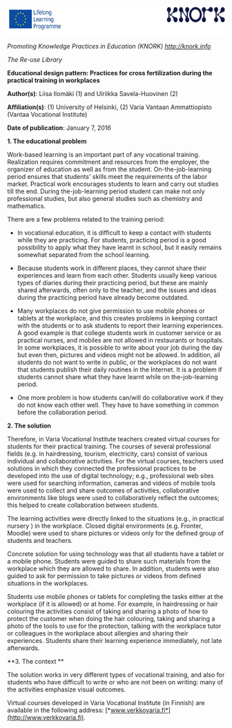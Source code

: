 <img src="img014/media/image01.png" width="624" height="65" />

*Promoting Knowledge Practices in Education (KNORK) http://knork.info*

*The Re-use Library*

**Educational design pattern: Practices for cross fertilization during the practical training in workplaces**

**Author(s)**: Liisa Ilomäki (1) and Ulriikka Savela-Huovinen (2)

**Affiliation(s)**: (1) University of Helsinki, (2) Varia Vantaan Ammattiopisto (Vantaa Vocational Institute)

**Date of publication**: January 7, 2016

**1. The educational problem**

Work-based learning is an important part of any vocational training. Realization requires commitment and resources from the employer, the organizer of education as well as from the student. On-the-job-learning period ensures that students' skills meet the requirements of the labor market. Practical work encourages students to learn and carry out studies till the end. During the-job-learning period student can make not only professional studies, but also general studies such as chemistry and mathematics.

There are a few problems related to the training period:

-   In vocational education, it is difficult to keep a contact with students while they are practicing. For students, practicing period is a good possibility to apply what they have learnt in school, but it easily remains somewhat separated from the school learning.

-   Because students work in different places, they cannot share their experiences and learn from each other. Students usually keep various types of diaries during their practicing period, but these are mainly shared afterwards, often only to the teacher, and the issues and ideas during the practicing period have already become outdated.

-   Many workplaces do not give permission to use mobile phones or tablets at the workplace, and this creates problems in keeping contact with the students or to ask students to report their learning experiences. A good example is that college students work in customer service or as practical nurses, and mobiles are not allowed in restaurants or hospitals. In some workplaces, it is possible to write about your job during the day but even then, pictures and videos might not be allowed. In addition, all students do not want to write in public, or the workplaces do not want that students publish their daily routines in the Internet. It is a problem if students cannot share what they have learnt while on the-job-learning period.

-   One more problem is how students can/will do collaborative work if they do not know each other well. They have to have something in common before the collaboration period.

**2. The solution**

Therefore, in Varia Vocational Institute teachers created virtual courses for students for their practical training. The courses of several professional fields (e.g. in hairdressing, tourism, electricity, cars) consist of various individual and collaborative activities. For the virtual courses, teachers used solutions in which they connected the professional practices to be developed into the use of digital technology; e.g., professional web sites were used for searching information, cameras and videos of mobile tools were used to collect and share outcomes of activities, collaborative environments like blogs were used to collaboratively reflect the outcomes; this helped to create collaboration between students.

The learning activities were directly linked to the situations (e.g., in practical nursery ) in the workplace. Closed digital environments (e.g. Fronter, Moodle) were used to share pictures or videos only for the defined group of students and teachers.

Concrete solution for using technology was that all students have a tablet or a mobile phone. Students were guided to share such materials from the workplace which they are allowed to share. In addition, students were also guided to ask for permission to take pictures or videos from defined situations in the workplaces.

Students use mobile phones or tablets for completing the tasks either at the workplace (if it is allowed) or at home. For example, in hairdressing or hair colouring the activities consist of taking and sharing a photo of how to protect the customer when doing the hair colouring, taking and sharing a photo of the tools to use for the protection, talking with the workplace tutor or colleagues in the workplace about allergies and sharing their experiences. Students share their learning experience immediately, not late afterwards.

**3. The context **

The solution works in very different types of vocational training, and also for students who have difficult to write or who are not been on writing: many of the activities emphasize visual outcomes.

Virtual courses developed in Varia Vocational Institute (in Finnish) are available in the following address: [*www.verkkovaria.fi*](http://www.verkkovaria.fi).

